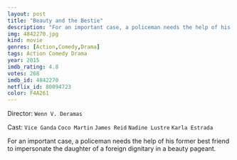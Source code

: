 ```yaml
---
layout: post
title: "Beauty and the Bestie"
description: "For an important case, a policeman needs the help of his former best friend to impersonate the daughter of a foreign dignitary in a beauty pageant..."
img: 4842270.jpg
kind: movie
genres: [Action,Comedy,Drama]
tags: Action Comedy Drama 
year: 2015
imdb_rating: 4.8
votes: 268
imdb_id: 4842270
netflix_id: 80094723
color: F4A261
---
```

Director: `Wenn V. Deramas`  

Cast: `Vice Ganda` `Coco Martin` `James Reid` `Nadine Lustre` `Karla Estrada` 

For an important case, a policeman needs the help of his former best friend to impersonate the daughter of a foreign dignitary in a beauty pageant.